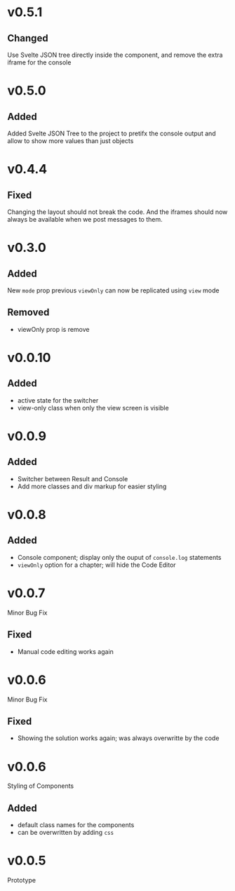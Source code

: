 # v0.5.1
## Changed
Use Svelte JSON tree directly inside the component, and remove the extra iframe for the console

# v0.5.0
## Added
Added Svelte JSON Tree to the project to pretifx the console output and allow to show more values than just objects

# v0.4.4
## Fixed
Changing the layout should not break the code. And the iframes should now always be available when we post messages to them.

# v0.3.0
## Added
New `mode` prop
previous `viewOnly` can now be replicated using `view` mode

## Removed
- viewOnly prop is remove

# v0.0.10
## Added
- active state for the switcher
- view-only class when only the view screen is visible

# v0.0.9
## Added
- Switcher between Result and Console
- Add more classes and div markup for easier styling

# v0.0.8
## Added
- Console component; display only the ouput of `console.log` statements
- `viewOnly` option for a chapter; will hide the Code Editor

# v0.0.7
Minor Bug Fix

## Fixed
- Manual code editing works again

# v0.0.6
Minor Bug Fix

## Fixed
- Showing the solution works again; was always overwritte by the code

# v0.0.6
Styling of Components

## Added
- default class names for the components
- can be overwritten by adding `css`

# v0.0.5
Prototype
